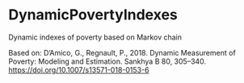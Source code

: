 # DynamicPovertyIndexes
Dynamic indexes of poverty based on Markov chain

Based on:
D’Amico, G., Regnault, P., 2018. Dynamic Measurement of Poverty: Modeling and Estimation. Sankhya B 80, 305–340. https://doi.org/10.1007/s13571-018-0153-6
